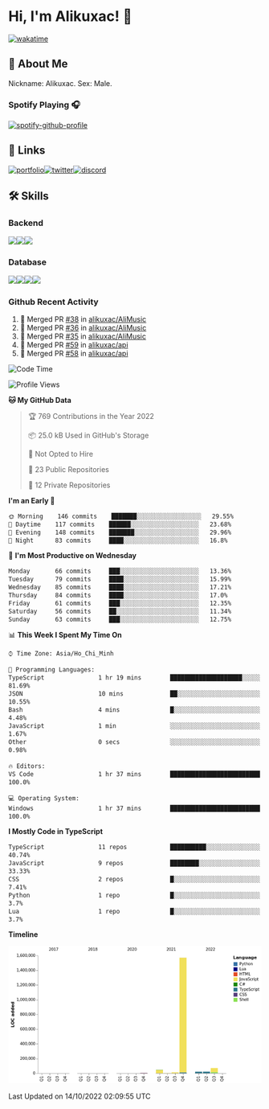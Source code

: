 # Hi, I'm Alikuxac! 👋
[![wakatime](https://wakatime.com/badge/user/f351a39f-05c3-4440-84c7-6444ba23d95e.svg)](https://wakatime.com/@alikuxac)
## 🚀 About Me
Nickname: Alikuxac.
Sex: Male.

### Spotify Playing 🎧
[![spotify-github-profile](https://spotify-github-profile.vercel.app/api/view?uid=1ug46od67cxvdqjx4zr7l33i4&cover_image=true&theme=natemoo-re&bar_color=53b14f&bar_color_cover=false)](https://open.spotify.com/user/1ug46od67cxvdqjx4zr7l33i4)

## 🔗 Links
[![portfolio][portfolio-badge]][website-link][![twitter][twitter-badge]][twitter-link][![discord][discord-badge]][discord-link]

## 🛠 Skills
<!---### Frontend--->

### Backend
[![](https://img.shields.io/badge/C%23-239120?style=for-the-badge&logo=c-sharp&logoColor=white)]()[![](https://img.shields.io/badge/JavaScript-F7DF1E?style=for-the-badge&logo=javascript&logoColor=black)]()[![](https://img.shields.io/badge/TypeScript-007ACC?style=for-the-badge&logo=typescript&logoColor=white)]()
### Database
[![](https://img.shields.io/badge/MySQL-00000F?style=for-the-badge&logo=mysql&logoColor=white)]()[![](https://img.shields.io/badge/MongoDB-4EA94B?style=for-the-badge&logo=mongodb&logoColor=white)]()[![](https://img.shields.io/badge/PostgreSQL-316192?style=for-the-badge&logo=postgresql&logoColor=white)]()[![](https://img.shields.io/badge/Redis-D82C20?style=for-the-badge&logo=RedislogoColor=white)]()
<!---### Tools--->

<!---### Framework--->

### Github Recent Activity
<!--START_SECTION:activity-->
1. 🎉 Merged PR [#38](https://github.com/alikuxac/AliMusic/pull/38) in [alikuxac/AliMusic](https://github.com/alikuxac/AliMusic)
2. 🎉 Merged PR [#36](https://github.com/alikuxac/AliMusic/pull/36) in [alikuxac/AliMusic](https://github.com/alikuxac/AliMusic)
3. 🎉 Merged PR [#35](https://github.com/alikuxac/AliMusic/pull/35) in [alikuxac/AliMusic](https://github.com/alikuxac/AliMusic)
4. 🎉 Merged PR [#59](https://github.com/alikuxac/api/pull/59) in [alikuxac/api](https://github.com/alikuxac/api)
5. 🎉 Merged PR [#58](https://github.com/alikuxac/api/pull/58) in [alikuxac/api](https://github.com/alikuxac/api)
<!--END_SECTION:activity-->

<!--START_SECTION:waka-->
![Code Time](http://img.shields.io/badge/Code%20Time-3%2C844%20hrs%2025%20mins-blue)

![Profile Views](http://img.shields.io/badge/Profile%20Views-0-blue)

**🐱 My GitHub Data** 

> 🏆 769 Contributions in the Year 2022
 > 
> 📦 25.0 kB Used in GitHub's Storage 
 > 
> 🚫 Not Opted to Hire
 > 
> 📜 23 Public Repositories 
 > 
> 🔑 12 Private Repositories  
 > 
**I'm an Early 🐤** 

```text
🌞 Morning    146 commits    ███████░░░░░░░░░░░░░░░░░░   29.55% 
🌆 Daytime    117 commits    ██████░░░░░░░░░░░░░░░░░░░   23.68% 
🌃 Evening    148 commits    ███████░░░░░░░░░░░░░░░░░░   29.96% 
🌙 Night      83 commits     ████░░░░░░░░░░░░░░░░░░░░░   16.8%

```
📅 **I'm Most Productive on Wednesday** 

```text
Monday       66 commits     ███░░░░░░░░░░░░░░░░░░░░░░   13.36% 
Tuesday      79 commits     ████░░░░░░░░░░░░░░░░░░░░░   15.99% 
Wednesday    85 commits     ████░░░░░░░░░░░░░░░░░░░░░   17.21% 
Thursday     84 commits     ████░░░░░░░░░░░░░░░░░░░░░   17.0% 
Friday       61 commits     ███░░░░░░░░░░░░░░░░░░░░░░   12.35% 
Saturday     56 commits     ██░░░░░░░░░░░░░░░░░░░░░░░   11.34% 
Sunday       63 commits     ███░░░░░░░░░░░░░░░░░░░░░░   12.75%

```


📊 **This Week I Spent My Time On** 

```text
⌚︎ Time Zone: Asia/Ho_Chi_Minh

💬 Programming Languages: 
TypeScript               1 hr 19 mins        ████████████████████░░░░░   81.69% 
JSON                     10 mins             ██░░░░░░░░░░░░░░░░░░░░░░░   10.55% 
Bash                     4 mins              █░░░░░░░░░░░░░░░░░░░░░░░░   4.48% 
JavaScript               1 min               ░░░░░░░░░░░░░░░░░░░░░░░░░   1.67% 
Other                    0 secs              ░░░░░░░░░░░░░░░░░░░░░░░░░   0.98%

🔥 Editors: 
VS Code                  1 hr 37 mins        █████████████████████████   100.0%

💻 Operating System: 
Windows                  1 hr 37 mins        █████████████████████████   100.0%

```

**I Mostly Code in TypeScript** 

```text
TypeScript               11 repos            ██████████░░░░░░░░░░░░░░░   40.74% 
JavaScript               9 repos             ████████░░░░░░░░░░░░░░░░░   33.33% 
CSS                      2 repos             █░░░░░░░░░░░░░░░░░░░░░░░░   7.41% 
Python                   1 repo              █░░░░░░░░░░░░░░░░░░░░░░░░   3.7% 
Lua                      1 repo              █░░░░░░░░░░░░░░░░░░░░░░░░   3.7%

```


**Timeline**

![Chart not found](https://raw.githubusercontent.com/alikuxac/alikuxac/master/charts/bar_graph.png) 


 Last Updated on 14/10/2022 02:09:55 UTC
<!--END_SECTION:waka-->

<!--- Link definition --->
[website-link]: https://alikuxac.xyz/
[twitter-link]: https://twitter.com/alikuxac
[discord-link]: https://discord.gg/8yfv46W
[kofi-link]: https://ko-fi.com/alikuxac
[Facebook]: https://www.facebook.com/anikuxac

[Instagram]: https://www.instagram.com/alikuxac/

<!--- Badgee Imag --->
[portfolio-badge]: https://img.shields.io/badge/my_portfolio-000?style=for-the-badge&logo=ko-fi&logoColor=white
[twitter-badge]: https://img.shields.io/badge/twitter-1DA1F2?style=for-the-badge&logo=twitter&logoColor=white
[discord-badge]: https://img.shields.io/badge/Discord-7289DA?style=for-the-badge&logo=discord&logoColor=white
